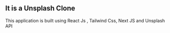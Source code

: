 ## It is a Unsplash Clone

This application is built using React Js , Tailwind Css, Next JS and Unsplash API

